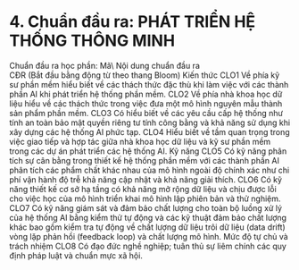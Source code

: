 # 4. Chuẩn đầu ra: PHÁT TRIỂN HỆ THỐNG THÔNG MINH
Chuẩn đầu ra học phần: Mã\ Nội dung chuẩn đầu ra\
CĐR (Bắt đầu bằng động từ theo thang Bloom) Kiến thức
CLO1 Về phía kỹ sư phần mềm hiểu biết về các thách thức đặc thù khi làm việc với các thành phần AI khi phát triển hệ thống phần mềm.
CLO2 Về phía nhà khoa học dữ liệu hiểu về các thách thức trong việc đưa một mô hình nguyên mẫu thành sản phẩm phần mềm.
CLO3 Có hiểu biết về các yêu cầu cấp hệ thống như tính an toàn bảo mật quyền riêng tư tính công bằng và khả năng sử dụng khi xây dựng các hệ thống AI phức tạp.
CLO4 Hiểu biết về tầm quan trọng trong việc giao tiếp và hợp tác giữa nhà khoa học dữ liệu và kỹ sư phần mềm trong các dự án phát triển các hệ thống AI.
Kỹ năng
CLO5 Có kỹ năng phân tích sự cân bằng trong thiết kế hệ thống phần mềm với các thành phần AI phân tích các phẩm chất khác nhau của mô hình ngoài độ chính xác như chi phí vận hành độ trễ khả năng cập nhật và khả năng giải thích.
CLO6 Có kỹ năng thiết kế cơ sở hạ tầng có khả năng mở rộng dữ liệu và chịu được lỗi cho việc học của mô hình triển khai mô hình lập phiên bản và thử nghiệm.
CLO7 Có kỹ năng giám sát và đảm bảo chất lượng cho toàn bộ luồng xử lý của hệ thống AI bằng kiểm thử tự động và các kỹ thuật đảm bảo chất lượng khác bao gồm kiểm tra tự động về chất lượng dữ liệu trôi dữ liệu (data drift) vòng lặp phản hồi (feedback loop) và chất lượng mô hình.
Mức độ tự chủ và trách nhiệm
CLO8 Có đạo đức nghề nghiệp; tuân thủ sự liêm chính các quy định pháp luật và chuẩn mực xã hội.
